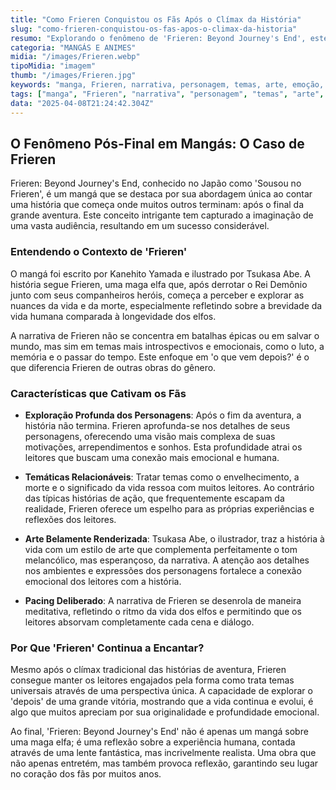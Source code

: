 ```yaml
---
title: "Como Frieren Conquistou os Fãs Após o Clímax da História"
slug: "como-frieren-conquistou-os-fas-apos-o-climax-da-historia"
resumo: "Explorando o fenômeno de 'Frieren: Beyond Journey's End', este artigo desvenda como a série de mangá capturou os corações dos fãs mesmo se desenrolando após o clímax épico da jornada dos heróis. Discutiremos os elementos chave que contribuíram para seu sucesso duradouro."
categoria: "MANGÁS E ANIMES"
midia: "/images/Frieren.webp"
tipoMidia: "imagem"
thumb: "/images/Frieren.jpg"
keywords: "manga, Frieren, narrativa, personagem, temas, arte, emoção, cultura pop"
tags: ["manga", "Frieren", "narrativa", "personagem", "temas", "arte", "emoção", "cultura pop"]
data: "2025-04-08T21:24:42.304Z"
---
```


## O Fenômeno Pós-Final em Mangás: O Caso de Frieren

Frieren: Beyond Journey's End, conhecido no Japão como 'Sousou no Frieren', é um mangá que se destaca por sua abordagem única ao contar uma história que começa onde muitos outros terminam: após o final da grande aventura. Este conceito intrigante tem capturado a imaginação de uma vasta audiência, resultando em um sucesso considerável.

### Entendendo o Contexto de 'Frieren'

O mangá foi escrito por Kanehito Yamada e ilustrado por Tsukasa Abe. A história segue Frieren, uma maga elfa que, após derrotar o Rei Demônio junto com seus companheiros heróis, começa a perceber e explorar as nuances da vida e da morte, especialmente refletindo sobre a brevidade da vida humana comparada à longevidade dos elfos.

A narrativa de Frieren não se concentra em batalhas épicas ou em salvar o mundo, mas sim em temas mais introspectivos e emocionais, como o luto, a memória e o passar do tempo. Este enfoque em 'o que vem depois?' é o que diferencia Frieren de outras obras do gênero.

### Características que Cativam os Fãs

- **Exploração Profunda dos Personagens**: Após o fim da aventura, a história não termina. Frieren aprofunda-se nos detalhes de seus personagens, oferecendo uma visão mais complexa de suas motivações, arrependimentos e sonhos. Esta profundidade atrai os leitores que buscam uma conexão mais emocional e humana.

- **Temáticas Relacionáveis**: Tratar temas como o envelhecimento, a morte e o significado da vida ressoa com muitos leitores. Ao contrário das típicas histórias de ação, que frequentemente escapam da realidade, Frieren oferece um espelho para as próprias experiências e reflexões dos leitores.

- **Arte Belamente Renderizada**: Tsukasa Abe, o ilustrador, traz a história à vida com um estilo de arte que complementa perfeitamente o tom melancólico, mas esperançoso, da narrativa. A atenção aos detalhes nos ambientes e expressões dos personagens fortalece a conexão emocional dos leitores com a história.

- **Pacing Deliberado**: A narrativa de Frieren se desenrola de maneira meditativa, refletindo o ritmo da vida dos elfos e permitindo que os leitores absorvam completamente cada cena e diálogo.

### Por Que 'Frieren' Continua a Encantar?

Mesmo após o clímax tradicional das histórias de aventura, Frieren consegue manter os leitores engajados pela forma como trata temas universais através de uma perspectiva única. A capacidade de explorar o 'depois' de uma grande vitória, mostrando que a vida continua e evolui, é algo que muitos apreciam por sua originalidade e profundidade emocional.

Ao final, 'Frieren: Beyond Journey's End' não é apenas um mangá sobre uma maga elfa; é uma reflexão sobre a experiência humana, contada através de uma lente fantástica, mas incrivelmente realista. Uma obra que não apenas entretém, mas também provoca reflexão, garantindo seu lugar no coração dos fãs por muitos anos.